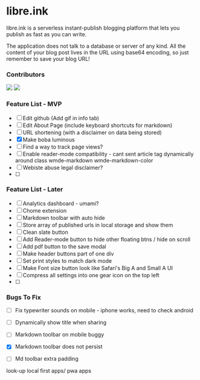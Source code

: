 # libre.ink
libre.ink is a serverless instant-publish blogging platform that lets you publish as fast as you can write.

The application does not talk to a database or server of any kind. All the content of your blog post lives in the URL using base64 encoding, so just remember to save your blog URL!



### Contributors

[![](https://github.com/guptaviha.png?size=50)](https://github.com/guptaviha)
[![](https://github.com/karanrajpal.png?size=50)](https://github.com/karanrajpal)

### Feature List - MVP
 - [ ] Edit github (Add gif in info tab)
 - [ ] Edit About Page (include keyboard shortcuts for markdown)
 - [ ] URL shortening (with a disclaimer on data being stored)
 - [x] Make boba luminous
 - [ ] Find a way to track page views?
 - [ ] Enable reader-mode compatibility - cant sent article tag dynamically around class wmde-markdown wmde-markdown-color 
 - [ ] Webiste abuse legal disclaimer?
 - [ ] 

### Feature List - Later
 - [ ] Analytics dashboard - umami?
 - [ ] Chome extension
 - [ ] Markdown toolbar with auto hide
 - [ ] Store array of published urls in local storage and show them
 - [ ] Clean slate button
 - [ ] Add Reader-mode button to hide other floating btns / hide on scroll
 - [ ] Add pdf button to the save modal
 - [ ] Make header buttons part of one div
 - [ ] Set print styles to match dark mode
 - [ ] Make Font size button look like Safari's Big A and Small A UI
 - [ ] Compress all settings into one gear icon on the top left
 - [ ] 

### Bugs To Fix
 - [ ] Fix typewriter sounds on mobile - iphone works, need to check android
 - [ ] Dynamically show title when sharing
 - [ ] Markdown toolbar on mobile buggy
 - [x] Markdown toolbar does not persist
 - [ ] Md toolbar extra padding












look-up local first apps/ pwa apps